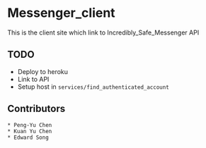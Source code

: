 # Messenger_client
This is the client site which link to Incredibly_Safe_Messenger API

## TODO
* Deploy to heroku
* Link to API
* Setup host in `services/find_authenticated_account`


## Contributors
    * Peng-Yu Chen
    * Kuan Yu Chen
    * Edward Song
